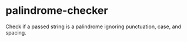 # palindrome-checker
Check if a passed string is a palindrome ignoring punctuation, case, and spacing.
